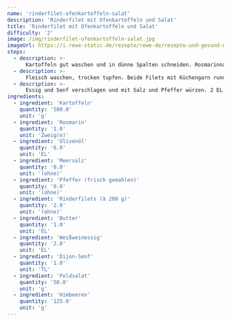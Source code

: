 ```yaml
---
name: 'rinderfilet-ofenkartoffeln-salat'
description: 'Rinderfilet mit Ofenkartoffeln und Salat'
title: 'Rinderfilet mit Ofenkartoffeln und Salat'
difficulty: '2'
image: /img/rinderfilet-ofenkartoffeln-salat.jpg
imageUrl: https://i.rewe-static.de/rezepte/rewe-de/rezepte-und-gesund-geniessen/rezepte/date-gerichte/rinderfilet-ofenkartoffeln-salat/15-rinderfilet-mit-ofenkartoffeln-und-salat_rdk-rds_rv_hd.jpg?resize=1480:589&crop=1280:460;center,center
steps:
  - description: >-
      Kartoffeln gut waschen und in dünne Spalten schneiden. Rosmarinnadeln abzupfen und hacken. Kartoffelspalten mit Rosmarin, 2 EL Olivenöl, Salz und Pfeffer mischen und auf einem mit Backpapier ausgelegten Backblech verteilen. Im vorgeheizten Backofen (E-Herd: 200 °C/Umluft: 175 °C/Gas: siehe Hersteller) ca. 30 Minuten backen. Temperatur auf 100 °C reduzieren.
  - description: >-
      Fleisch waschen, trocken tupfen. Beide Filets mit Küchengarn rund in Form binden. 2 EL Öl in einer Pfanne erhitzen und das Fleisch von beiden Seiten scharf anbraten. Temperatur reduzieren, Butter in die Pfanne geben und schmelzen. Das Fleisch je nach gewünschter Garheit 1-3 Minuten von jeder Seite in der Butter braten. Herausnehmen, in Alufolie wickeln und für ca. 10 Minuten bei 100 °C mit in den Ofen geben.
  - description: >-
      Essig und Senf verschlagen und mit Salz und Pfeffer würzen. 2 EL Öl langsam unterschlagen. Feldsalat waschen und trocken schütteln, mit den Himbeeren mischen. Fleisch herausnehmen und mit Salz und Pfeffer würzen. Fleisch, Kartoffeln und Salat auf Tellern anrichten. Salat mit Dressing beträufeln.
ingredients:
  - ingredient: 'Kartoffeln'
    quantity: '500.0'
    unit: 'g'
  - ingredient: 'Rosmarin'
    quantity: '1.0'
    unit: 'Zweig(e)'
  - ingredient: 'Olivenöl'
    quantity: '6.0'
    unit: 'EL'
  - ingredient: 'Meersalz'
    quantity: '0.0'
    unit: '(ohne)'
  - ingredient: 'Pfeffer (frisch gemahlen)'
    quantity: '0.0'
    unit: '(ohne)'
  - ingredient: 'Rinderfilets (à 200 g)'
    quantity: '2.0'
    unit: '(ohne)'
  - ingredient: 'Butter'
    quantity: '1.0'
    unit: 'EL'
  - ingredient: 'Weißweinessig'
    quantity: '2.0'
    unit: 'EL'
  - ingredient: 'Dijon-Senf'
    quantity: '1.0'
    unit: 'TL'
  - ingredient: 'Feldsalat'
    quantity: '50.0'
    unit: 'g'
  - ingredient: 'Himbeeren'
    quantity: '125.0'
    unit: 'g'
---
```

